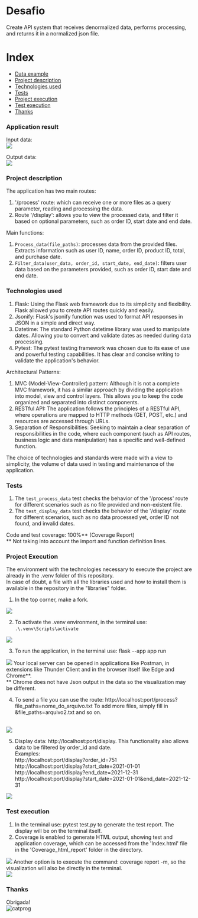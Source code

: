 # Desafio
Create API system that receives denormalized data, performs processing, and returns it in a normalized json file. <br>

# Index
* [Data example](#application-result)
* [Project description](#project-description)
* [Technologies used](#technologies-used)
* [Tests](#tests)
* [Project execution](#project-execution)
* [Test execution](#test-execution)
* [Thanks](#thanks)

### Application result
Input data: <br>
<img src=Images/image.png>

Output data: <br>
<img src=Images/image-5.png>

### Project description
The application has two main routes: <br>
1. '/process' route: which can receive one or more files as a query parameter, reading and processing the data. <br>
2. Route '/display': allows you to view the processed data, and filter it based on optional parameters, such as order ID, start date and end date. <br>

Main functions: <br>
1. `Process_data(file_paths)`: processes data from the provided files. Extracts information such as user ID, name, order ID, product ID, total, and purchase date. <br>
2. `Filter_data(user_data, order_id, start_date, end_date)`: filters user data based on the parameters provided, such as order ID, start date and end date. <br>

### Technologies used
1. Flask: Using the Flask web framework due to its simplicity and flexibility. Flask allowed you to create API routes quickly and easily. <br>
2. Jsonify: Flask's jsonify function was used to format API responses in JSON in a simple and direct way. <br>
3. Datetime: The standard Python datetime library was used to manipulate dates. Allowing you to convert and validate dates as needed during data processing. <br>
4. Pytest: The pytest testing framework was chosen due to its ease of use and powerful testing capabilities. It has clear and concise writing to validate the application's behavior. <br>

Architectural Patterns: <br>
1. MVC (Model-View-Controller) pattern: Although it is not a complete MVC framework, it has a similar approach by dividing the application into model, view and control layers. This allows you to keep the code organized and separated into distinct components. <br>
2. RESTful API: The application follows the principles of a RESTful API, where operations are mapped to HTTP methods (GET, POST, etc.) and resources are accessed through URLs. <br>
3. Separation of Responsibilities: Seeking to maintain a clear separation of responsibilities in the code, where each component (such as API routes, business logic and data manipulation) has a specific and well-defined function. <br>

The choice of technologies and standards were made with a view to simplicity, the volume of data used in testing and maintenance of the application. <br>

### Tests
1. The `test_process_data` test checks the behavior of the '/process' route for different scenarios such as no file provided and non-existent file. <br>
2. The `test_display_data` test checks the behavior of the '/display' route for different scenarios, such as no data processed yet, order ID not found, and invalid dates. <br>

Code and test coverage: 100%** (Coverage Report) <br>
** Not taking into account the import and function definition lines. <br>

### Project Execution
The environment with the technologies necessary to execute the project are already in the .venv folder of this repository. <br>
In case of doubt, a file with all the libraries used and how to install them is available in the repository in the "libraries" folder. <br>

1. In the top corner, make a fork. <br>
<img src=Images/image-1.png>

2. To activate the .venv environment, in the terminal use: `.\.venv\Scripts\activate`  <br>
<img src=Images/image-2.png>

3. To run the application, in the terminal use: flask --app app run <br>
<img src=Images/image-3.png>
Your local server can be opened in applications like Postman, in extensions like Thunder Client and in the browser itself like Edge and Chrome**. <br>
** Chrome does not have Json output in the data so the visualization may be different. <br>

4. To send a file you can use the route: http://localhost:port/process?file_paths=nome_do_arquivo.txt
To add more files, simply fill in &file_paths=arquivo2.txt and so on. <br><br>
<img src=Images/image-6.png> 

5. Display data: http://localhost:port/display. This functionality also allows data to be filtered by order_id and date. <br>
Examples: <br>
http://localhost:port/display?order_id=751 <br>
http://localhost:port/display?start_date=2021-01-01 <br>
http://localhost:port/display?end_date=2021-12-31 <br>
http://localhost:port/display?start_date=2021-01-01&end_date=2021-12-31 <br>
<img src=Images/image-7.png>


### Test execution
1. In the terminal use: pytest test.py to generate the test report. The display will be on the terminal itself.
2. Coverage is enabled to generate HTML output, showing test and application coverage, which can be accessed from the 'Index.html' file in the 'Coverage_html_report' folder in the directory. <br>
<img src=Images/image-8.png>
Another option is to execute the command: coverage report -m, so the visualization will also be directly in the terminal. <br>
<img src=Images/image-9.png>


### Thanks
Obrigada! <br>
![catprog](https://github.com/anafbarreto/Desafio/assets/44984838/87f17484-6a56-4b34-b52e-c3ecb980edd0)







